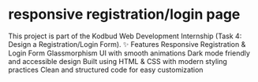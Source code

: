# responsive  registration/login page
This project is part of the Kodbud Web Development Internship (Task 4: Design a Registration/Login Form).  ✨ Features  Responsive Registration &amp; Login Form  Glassmorphism UI with smooth animations  Dark mode friendly and accessible design  Built using HTML &amp; CSS with modern styling practices  Clean and structured code for easy customization  
